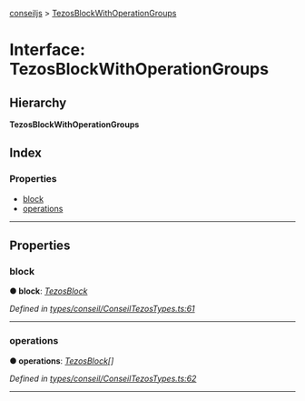 [conseiljs](../README.md) > [TezosBlockWithOperationGroups](../interfaces/tezosblockwithoperationgroups.md)

# Interface: TezosBlockWithOperationGroups

## Hierarchy

**TezosBlockWithOperationGroups**

## Index

### Properties

* [block](tezosblockwithoperationgroups.md#block)
* [operations](tezosblockwithoperationgroups.md#operations)

---

## Properties

<a id="block"></a>

###  block

**● block**: *[TezosBlock](tezosblock.md)*

*Defined in [types/conseil/ConseilTezosTypes.ts:61](https://github.com/Cryptonomic/ConseilJS/blob/9065a8e/src/types/conseil/ConseilTezosTypes.ts#L61)*

___
<a id="operations"></a>

###  operations

**● operations**: *[TezosBlock](tezosblock.md)[]*

*Defined in [types/conseil/ConseilTezosTypes.ts:62](https://github.com/Cryptonomic/ConseilJS/blob/9065a8e/src/types/conseil/ConseilTezosTypes.ts#L62)*

___

